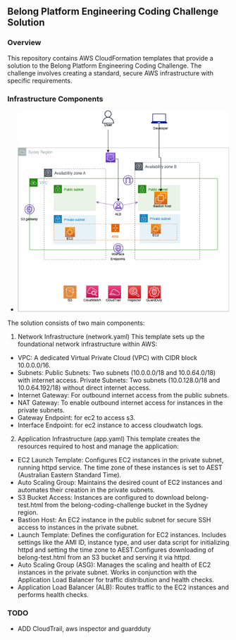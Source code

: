 ## Belong Platform Engineering Coding Challenge Solution ##
### Overview ###
This repository contains AWS CloudFormation templates that provide a solution to the Belong Platform Engineering Coding Challenge. The challenge involves creating a standard, secure AWS infrastructure with specific requirements.

### Infrastructure Components ###
- ![Infrastructure](belong.png)

The solution consists of two main components:
1. Network Infrastructure (network.yaml)
This template sets up the foundational network infrastructure within AWS:

- VPC: A dedicated Virtual Private Cloud (VPC) with CIDR block 10.0.0.0/16.
- Subnets:
    Public Subnets: Two subnets (10.0.0.0/18 and 10.0.64.0/18) with internet access.
    Private Subnets: Two subnets (10.0.128.0/18 and 10.0.64.192/18) without direct internet access.
- Internet Gateway: For outbound internet access from the public subnets.
- NAT Gateway: To enable outbound internet access for instances in the private subnets.
- Gateway Endpoint: for ec2 to access s3.
- Interface Endpoint: for ec2 instance to access cloudwatch logs.

2. Application Infrastructure (app.yaml)
This template creates the resources required to host and manage the application:

- EC2 Launch Template: Configures EC2 instances in the private subnet, running httpd service. The time zone of these instances is set to AEST (Australian Eastern Standard Time).
- Auto Scaling Group: Maintains the desired count of EC2 instances and automates their creation in the private subnets.
- S3 Bucket Access: Instances are configured to download belong-test.html from the belong-coding-challenge bucket in the Sydney region.
- Bastion Host: An EC2 instance in the public subnet for secure SSH access to instances in the private subnet.
- Launch Template:
  Defines the configuration for EC2 instances.
  Includes settings like the AMI ID, instance type, and user data script for initializing httpd and setting the time zone to AEST.Configures downloading of belong-test.html from an S3 bucket and serving it via httpd.
- Auto Scaling Group (ASG):
  Manages the scaling and health of EC2 instances in the private subnet.
  Works in conjunction with the Application Load Balancer for traffic distribution and health checks.
- Application Load Balancer (ALB): Routes traffic to the EC2 instances and performs health checks.
### TODO ###
- ADD CloudTrail, aws inspector and guardduty